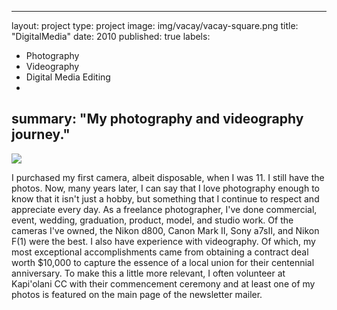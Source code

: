 
---
layout: project
type: project
image: img/vacay/vacay-square.png
title: "DigitalMedia"
date: 2010
published: true
labels:
  - Photography
  - Videography
  - Digital Media Editing
  - 
summary: "My photography and videography journey."
---

<img class="img-fluid" src="../img/vacay/vacay-home-page.png">

I purchased my first camera, albeit disposable, when I was 11. I still have the photos. Now, many years later, I can say that I love photography enough to know that it isn't just a hobby, but something that I continue to respect and appreciate every day. As a freelance photographer, I've done commercial, event, wedding, graduation, product, model, and studio work. Of the cameras I've owned, the Nikon d800, Canon Mark II, Sony a7sII, and Nikon F(1) were the best.
I also have experience with videography. Of which, my most exceptional accomplishments came from obtaining a contract deal worth $10,000 to capture the essence of a local union for their centennial anniversary. To make this a little more relevant, I often volunteer at Kapi'olani CC with their commencement ceremony and at least one of my photos is featured on the main page of the newsletter mailer.

